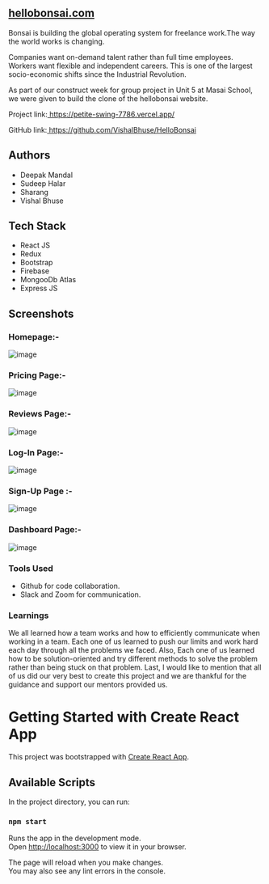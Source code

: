 <h2 class="c13"
      ><a
        class="c1"
        href="https://www.hellobonsai.com/"
        >hellobonsai.com</a
      ></h2
    >


Bonsai is building the global operating system for freelance work.The way the world works is changing.

Companies want on-demand talent rather than full time employees. Workers want flexible and independent careers. This is one of the largest socio-economic shifts since the Industrial Revolution.

As part of our construct week for group project in Unit 5 at Masai School, we were given to build the clone of the hellobonsai website.

 <p class="c0">
    <span class="c12">Project link:</span
    ><span class="c15"
      ><a
        href="https://petite-swing-7786.vercel.app/"
        >&nbsp;https://petite-swing-7786.vercel.app/</a
      ></span
    >
  </p>
 <p class="c0">
    <span class="c12">GitHub link:</span
    ><span class="c15"
      ><a
        class="c1"
        href="https://github.com/VishalBhuse/HelloBonsai"
        >&nbsp;https://github.com/VishalBhuse/HelloBonsai</a
      ></span
    >
    
## Authors

- Deepak Mandal 
- Sudeep Halar
- Sharang
- Vishal Bhuse


## Tech Stack

- React JS
- Redux
- Bootstrap
- Firebase
- MongooDb Atlas
- Express JS

## Screenshots
### Homepage:-
![image](https://user-images.githubusercontent.com/101569259/187063414-130207ca-bd9c-413b-9b66-63f020dc7d01.png)

### Pricing Page:-
![image](https://user-images.githubusercontent.com/101569259/187063583-afcd749b-a112-400c-8ef3-7d873d9839c4.png)

### Reviews Page:-
![image](https://user-images.githubusercontent.com/101569259/187063620-e1eb56a4-73ad-4b56-936e-0f8e288b282a.png)


### Log-In Page:-
![image](https://user-images.githubusercontent.com/101569259/187063493-8ed5b1e0-12d8-4f64-816a-94c92e11fd20.png)

### Sign-Up Page :-
![image](https://user-images.githubusercontent.com/101569259/187063531-a2fe4f50-429b-4fd3-a24e-56c1adef6918.png)

### Dashboard Page:-
![image](https://user-images.githubusercontent.com/101569259/187068313-741cdbfb-25fe-4e87-a99d-6987ce95dc0c.png)




  ### Tools Used 
  <ul class="c2 lst-kix_qfofq4qcdhuv-0 start">
    <li class="c7 li-bullet-0">
      <span class="c5">Github for code collaboration.</span>
    </li>
    <li class="c8 li-bullet-0">
      <span class="c5">Slack and Zoom for communication.</span>
    </li>
  </ul>
  
  
  ### Learnings
  
  <p class="c0">
    <span class="c5"
      >We all learned how a team works and how to efficiently communicate when
      working in a team. Each one of us learned to push our limits and work hard
      each day through all the problems we faced. Also, Each one of us learned
      how to be solution-oriented and try different methods to solve the problem
      rather than being stuck on that problem. Last, I would like to mention
      that all of us did our very best to create this project and we are
      thankful for the guidance and support our mentors provided us.</span
    >
  </p>
 
 
  </p>
  
  # Getting Started with Create React App

This project was bootstrapped with [Create React App](https://github.com/facebook/create-react-app).

## Available Scripts

In the project directory, you can run:

### `npm start`

Runs the app in the development mode.\
Open [http://localhost:3000](http://localhost:3000) to view it in your browser.

The page will reload when you make changes.\
You may also see any lint errors in the console.

